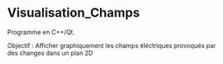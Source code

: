 # Visualisation_Champs

Programme en C++/Qt.

Objectif : Afficher graphiquement les champs éléctriques provoqués par des changes dans un plan 2D
